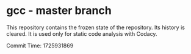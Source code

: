 # gcc - master branch

This repository contains the frozen state of the repository.
Its history is cleared. It is used only for static code
analysis with Codacy.

Commit Time: 1725931869
